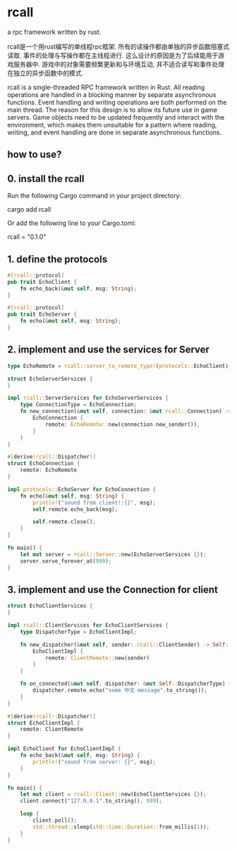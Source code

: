# rcall

a rpc framework written by rust.

rcall是一个用rust编写的单线程rpc框架.
所有的读操作都由单独的异步函数阻塞式读取.
事件的处理与写操作都在主线程进行.
这么设计的原因是为了后续能用于游戏服务器中.
游戏中的对象需要频繁更新和与环境互动,
并不适合读写和事件处理在独立的异步函数中的模式.

rcall is a single-threaded RPC framework written in Rust.
All reading operations are handled in a blocking manner by separate asynchronous functions.
Event handling and writing operations are both performed on the main thread.
The reason for this design is to allow its future use in game servers.
Game objects need to be updated frequently and interact with the environment,
which makes them unsuitable for a pattern where reading, writing, and event handling are done in separate asynchronous functions.

## how to use?

## 0. install the rcall

Run the following Cargo command in your project directory:

cargo add rcall

Or add the following line to your Cargo.toml:

rcall = "0.1.0"

## 1. define the protocols

```rust
#[rcall::protocol]
pub trait EchoClient {
    fn echo_back(&mut self, msg: String);
}

#[rcall::protocol]
pub trait EchoServer {
    fn echo(&mut self, msg: String);
}
```

## 2. implement and use the services for Server

```rust
type EchoRemote = rcall::server_to_remote_type!(protocols::EchoClient);

struct EchoServerServices { 
}

impl rcall::ServerServices for EchoServerServices {
    type ConnectionType = EchoConnection;
    fn new_connection(&mut self, connection: &mut rcall::Connection) -> Self::ConnectionType {
        EchoConnection {
            remote: EchoRemote::new(connection.new_sender()),
        }
    }
}

#[derive(rcall::Dispatcher)]
struct EchoConnection {
    remote: EchoRemote
}

impl protocols::EchoServer for EchoConnection {
    fn echo(&mut self, msg: String) {
        println!("sound from client!:{}", msg);
        self.remote.echo_back(msg);

        self.remote.close();
    }
}

fn main() {
    let mut server = rcall::Server::new(EchoServerServices {});
    server.serve_forever_at(999);
}

```

## 3. implement and use the Connection for client

```rust
struct EchoClientServices {
}

impl rcall::ClientServices for EchoClientServices {
    type DispatcherType = EchoClientImpl;

    fn new_dispatcher(&mut self, sender: rcall::ClientSender) -> Self::DispatcherType {
        EchoClientImpl {
            remote: ClientRemote::new(sender)
        }
    }

    fn on_connected(&mut self, dispatcher: &mut Self::DispatcherType) {
        dispatcher.remote.echo("some 中文 message".to_string());
    }
}

#[derive(rcall::Dispatcher)]
struct EchoClientImpl {
    remote: ClientRemote
}

impl EchoClient for EchoClientImpl {
    fn echo_back(&mut self, msg: String) {
        println!("sound from server: {}", msg);
    }
}

fn main() {
    let mut client = rcall::Client::new(EchoClientServices {});
    client.connect("127.0.0.1".to_string(), 999);

    loop {
        client.poll();
        std::thread::sleep(std::time::Duration::from_millis(1));
    }
}
```
